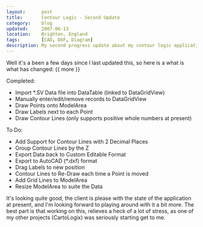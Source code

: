 ```yaml
---
layout:      post
title:       Contour Logic - Second Update
category:    blog
updated:     2007-06-13
location:    Brighton, England
tags:        [CAD, DXF, Diagram]
description: My second progress update about my contour logic application
---
```

Well it's a been a few days since I last updated this, so here is a what is what has changed:
{{ more }}

Completed:
- Import *.SV Data file into DataTable (linked to DataGridView)
- Manually enter/edit/remove records to DataGridView
- Draw Points onto ModelArea
- Draw Labels next to each Point
- Draw Contour Lines (only supports positive whole numbers at present)

To Do:
- Add Support for Contour Lines with 2 Decimal Places
- Group Contour Lines by the Z
- Export Data back to Custom Editable Format
- Export to AutoCAD (*.dxf) format
- Drag Labels to new position
- Contour Lines to Re-Draw each time a Point is moved
- Add Grid Lines to ModelArea
- Resize ModelArea to suite the Data

It's looking quite good, the client is please with the state of the application at present, and I'm looking forward to playing around with it a bit more. The best part is that working on this, relieves a heck of a lot of stress, as one of my other projects (CartoLogix) was seriously starting get to me.
